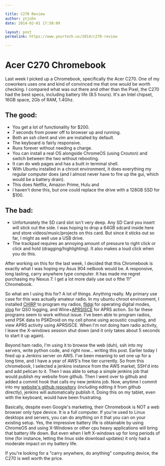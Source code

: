 ```yaml
---

title: C270 Review
author: ytjohn
date: 2014-02-01 17:58:09

layout: post
permalink: https://www.yourtech.us/2014/c270-review

---
```

# Acer C270 Chromebook

Last week I picked up a Chromebook, specifically the Acer C270. One of my coworkers uses one and kind of convinced me that one would be worth checking. I compared what was out there and other than the Pixel, the C270 had the best specs, including battery life (8.5 hours). It's an Intel chipset, 16GB space, 2Gb of RAM, 1.4Ghz.

## The good:

 - You get a lot of functionality for $200.
 - 7 seconds from power off to browser up and running.
 - Both an ssh client and vim are installed by default.
 - The keyboard is fairly responsive.
 - Runs forever without needing a charge.
 - You can install a real OS alongside ChromeOS (using Crouton) and switch between the two without rebooting.
 - It can do web pages and has a built in terminal shell.
 - With Ubuntu installed in a chroot environment, it does everything my regular computer does (and I almost never have to fire up the gui, which would be a battery drain).
 - This does Netflix, Amazon Prime, Hulu and 
 - I haven't done this, but one could replace the drive with a 128GB SSD for $100. 
 
## The bad:

 - Unfortunately the SD card slot isn't very deep. Any SD Card you insert will stick out the side. I was hoping to drop a 64GB sdcard inside here and store videos/music/projects on this card. But since it sticks out so far, I might as well use a USB drive.
 - The trackpad requires an annoying amount of pressure to right click or click and hold (dragging/highlighting). It also makes a loud click when you do this. 

After working on this for the last week, I decided that this Chromebook is exactly what I was hoping my Asus 904 netbook would be. A responsive, long lasting, carry anywhere type computer. It has made me regret purchasing my Nexus 7. I get a lot more daily use out o fthe 11" Chromebook.

So what am I using this for? A lot of things. Anything really. My primary use case for this was actually amateur radio. In my ubuntu chroot environment, I installed [CHIRP](http://chirp.danplanet.com/) to program my radios, [flidgi](http://www.w1hkj.com/Fldigi.html) for operating digital modes, [xlog](http://xlog.nongnu.org/) for QSO logging, and Wine+[APRSISCE](aprsisce.wikidot.com) for APRS action. So far these programs seem to work without issue. I've been able to program radios, send PSK data to PSKDroid on my cell phone using acoustic coupling, and view APRS activity using APRSISCE. When I'm not doing ham radio activity, I leave the X-windows session shut down (and it only takes about 5 seconds to start it up again).

Beyond ham radio, I'm using it to browse the web (duh), ssh into my servers, write python code, and right now... writing this post. Earlier today I fired up a Jenkins server on AWS. I've been meaning to set one up for a long time, and I have a year of AWS's free tier currently. So from this chromebook, I selected a jenkins instance from the AWS market, SSH'd into and add pelican to it. Then I was able to setup a simple jenkins job that would publish my website from github. Then I went over to github and added a commit hook that calls my new jenkins job. Now, anytime I commit into my [website's github repository](https://github.com/ytjohn/ytwebsite/) (including editing it from github directly), jenkins will automatically publish it. Doing this on my tablet, even with the keyboard, would have been frustrating. 

Basically, despite even Google's marketing, their Chromebook is NOT a web browser only type device. It is a full computer. If you're used to Linux desktops and servers, you can do anything on it that you can on your existing setup. Yes, the impressive battery life is obtainable by using ChromeOS and using X-Windows or other cpu heavy applications will bring that battery life down. But even when I left X-windows up for long periods of time (for instance, letting the linux side download updates) it only had a moderate impact on my battery life.

If you're looking for a "carry anywhere, do anything" computing device, the C270 is well worth the price.
